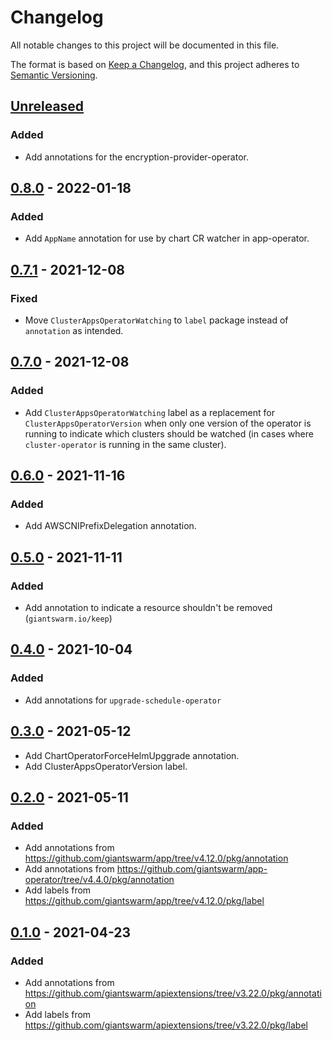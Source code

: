 # Changelog

All notable changes to this project will be documented in this file.

The format is based on [Keep a Changelog](https://keepachangelog.com/en/1.0.0/),
and this project adheres to [Semantic Versioning](https://semver.org/spec/v2.0.0.html).

## [Unreleased]

### Added 

- Add annotations for the encryption-provider-operator.

## [0.8.0] - 2022-01-18

### Added

- Add `AppName` annotation for use by chart CR watcher in app-operator.

## [0.7.1] - 2021-12-08

### Fixed

- Move `ClusterAppsOperatorWatching` to `label` package instead of `annotation` as intended.

## [0.7.0] - 2021-12-08

### Added

- Add `ClusterAppsOperatorWatching` label as a replacement for `ClusterAppsOperatorVersion` when
  only one version of the operator is running to indicate which clusters should be watched (in
  cases where `cluster-operator` is running in the same cluster).

## [0.6.0] - 2021-11-16

### Added

- Add AWSCNIPrefixDelegation annotation.

## [0.5.0] - 2021-11-11

### Added

- Add annotation to indicate a resource shouldn't be removed (`giantswarm.io/keep`)

## [0.4.0] - 2021-10-04

### Added

- Add annotations for `upgrade-schedule-operator`

## [0.3.0] - 2021-05-12

- Add ChartOperatorForceHelmUpggrade annotation.
- Add ClusterAppsOperatorVersion label.

## [0.2.0] - 2021-05-11

### Added

- Add annotations from https://github.com/giantswarm/app/tree/v4.12.0/pkg/annotation
- Add annotations from https://github.com/giantswarm/app-operator/tree/v4.4.0/pkg/annotation
- Add labels from https://github.com/giantswarm/app/tree/v4.12.0/pkg/label

## [0.1.0] - 2021-04-23

### Added

- Add annotations from https://github.com/giantswarm/apiextensions/tree/v3.22.0/pkg/annotation
- Add labels from https://github.com/giantswarm/apiextensions/tree/v3.22.0/pkg/label

[Unreleased]: https://github.com/giantswarm/k8smetadata/compare/v0.8.0...HEAD
[0.8.0]: https://github.com/giantswarm/k8smetadata/compare/v0.7.1...v0.8.0
[0.7.1]: https://github.com/giantswarm/k8smetadata/compare/v0.7.0...v0.7.1
[0.7.0]: https://github.com/giantswarm/k8smetadata/compare/v0.6.0...v0.7.0
[0.6.0]: https://github.com/giantswarm/k8smetadata/compare/v0.5.0...v0.6.0
[0.5.0]: https://github.com/giantswarm/k8smetadata/compare/v0.4.0...v0.5.0
[0.4.0]: https://github.com/giantswarm/k8smetadata/compare/v0.3.0...v0.4.0
[0.3.0]: https://github.com/giantswarm/k8smetadata/compare/v0.2.0...v0.3.0
[0.2.0]: https://github.com/giantswarm/k8smetadata/compare/v0.1.0...v0.2.0
[0.1.0]: https://github.com/giantswarm/k8smetadata/releases/tag/v0.1.0
